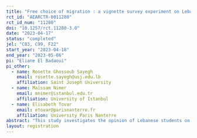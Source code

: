 ```yaml
---
title: "Free choice of migration : a vignette survey experiment on Lebanese students"
rct_id: "AEARCTR-0011280"
rct_id_num: "11280"
doi: "10.1257/rct.11280-3.0"
date: "2023-04-17"
status: "completed"
jel: "C83, C99, F22"
start_year: "2023-04-18"
end_year: "2023-05-06"
pi: "Eliane El Badaoui"
pi_other:
  - name: Rosette Ghossoub Sayegh
    email: rosette.sayegh@usj.edu.lb
    affiliation: Saint Joseph University
  - name: Maïssam Nimer
    email: mnimer@istanbul.edu.tr
    affiliation: University of Istanbul
  - name: Elisabeth Tovar
    email: etovar@parisnanterre.fr
    affiliation: University Paris Nanterre
abstract: "This study investigates the opinion of Lebanese students on free nature of migration decisions. Using a vignette experiment, we explore the causal effects of i) the context of the decision, ii) how the worsening of the agent’s situation is defined, iii) peer effects and iv) the altruistic inclusion of other’s outcomes by the agent. Using an individual post-vignette survey, we explore the association of the perception of respondents on the free nature of migration with their sociodemographic characteristics and attitudinal opinions."
layout: registration
---
```


